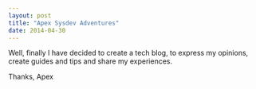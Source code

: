 ```yaml
---
layout: post
title: "Apex Sysdev Adventures"
date: 2014-04-30
---
```


Well, finally I have decided to create a tech blog, to express my opinions, create guides and tips and share my experiences.

Thanks,
Apex
